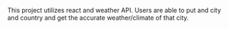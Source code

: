 This project utilizes react and weather API. Users are able to put and city and country and get the accurate weather/climate of that city. 